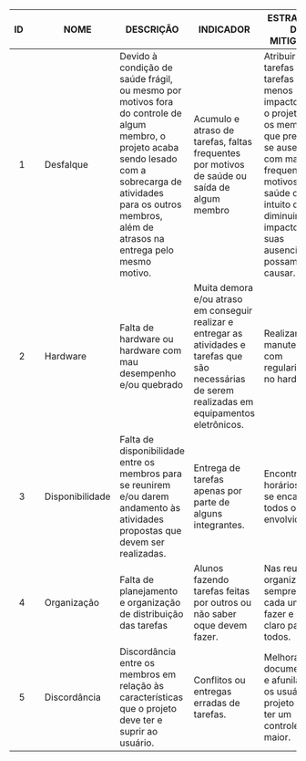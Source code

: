 | ID      | NOME | DESCRIÇÃO | INDICADOR | ESTRATÉGIA DE MITIGAÇÃO | PLANO DE CONTIGÊNCIA |
| ----------- | ----------- | ----------- | ----------- | ----------- | ----------- |
|  1   |Desfalque|Devido à condição de saúde frágil, ou mesmo por motivos fora do controle de algum membro, o projeto acaba sendo lesado com a sobrecarga de atividades para os outros membros, além de atrasos na entrega pelo mesmo motivo.|Acumulo e atraso de tarefas, faltas frequentes por motivos de saúde ou saída de algum membro|Atribuir menos tarefas e tarefas com menos impacto sobre o projeto Para os membro que precisam se ausentar com mais frequencia por motivos de saúde com intuito de diminuir o impacto que suas ausencias possam causar.|Deixar sempre mais de um membro responsavel pelas tarefas com objeivo de conter os possíveis problemas que serão gerados caso um membro precise se ausentar.|
|  2   |Hardware|Falta de hardware	ou hardware com mau desempenho e/ou quebrado|Muita demora e/ou atraso em conseguir realizar e entregar  as atividades e tarefas que são necessárias de serem realizadas em equipamentos eletrônicos.|Realizar manutenção com regularidade no hardware|Mandar o hardware para avaliação técnica e repassar as atividades para outro membro da equipe.|
|  3   |Disponibilidade|Falta de disponibilidade entre os membros para se reunirem e/ou darem andamento às atividades propostas que devem ser realizadas.|Entrega de tarefas apenas por parte de alguns integrantes.|Encontrar horários que se encaixem a todos os envolvidos|Falar com o professor e o aluno para entender como prosseguir.|
|  4   |Organização|Falta de planejamento e organização de distribuição das tarefas|Alunos fazendo tarefas feitas por outros ou não saber oque devem fazer.|Nas reuniões organizar sempre oque cada um deve fazer e deixar claro para todos.|Chamar o professor para auxiliar na organização das tarefas e alunos.|
|  5   |Discordância|Discordância entre os membros em relação às características que o projeto deve ter e suprir ao usuário.|Conflitos ou entregas erradas de tarefas.|Melhorar a documentação e afunilar mais os usuários do projeto para ter um controle maior.|Conversar em reuniões e chegar a um resultado bom para todas as partes.|
